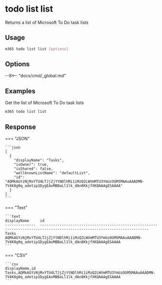 # todo list list

Returns a list of Microsoft To Do task lists

## Usage

```sh
m365 todo list list [options]
```

## Options

--8<-- "docs/cmd/_global.md"

## Examples

Get the list of Microsoft To Do task lists

```sh
m365 todo list list
```

## Response

=== "JSON"

    ```json
    [
      {
        "displayName": "Tasks",
        "isOwner": true,
        "isShared": false,
        "wellknownListName": "defaultList",
        "id": "AQMkAGYzNjMxYTU4LTJjZjYtNDlhMi1iMzQ2LWVmMTU3YmUzOGM5MAAuAAADMN-7V4K8g0q_adetip1DygEAxMBBaLl1lk_dAn8KkjfXKQAAAgESAAAA"
      }
    ]
    ```

=== "Text"

    ```text
    displayName     id                                                                                                      
    --------------  ------------------------------------------------------------------------------------------------------------------------
    Tasks           AQMkAGYzNjMxYTU4LTJjZjYtNDlhMi1iMzQ2LWVmMTU3YmUzOGM5MAAuAAADMN-7V4K8g0q_adetip1DygEAxMBBaLl1lk_dAn8KkjfXKQAAAgESAAAA
    ```

=== "CSV"

    ```csv
    displayName,id
    Tasks,AQMkAGYzNjMxYTU4LTJjZjYtNDlhMi1iMzQ2LWVmMTU3YmUzOGM5MAAuAAADMN-7V4K8g0q_adetip1DygEAxMBBaLl1lk_dAn8KkjfXKQAAAgESAAAA
    ```
